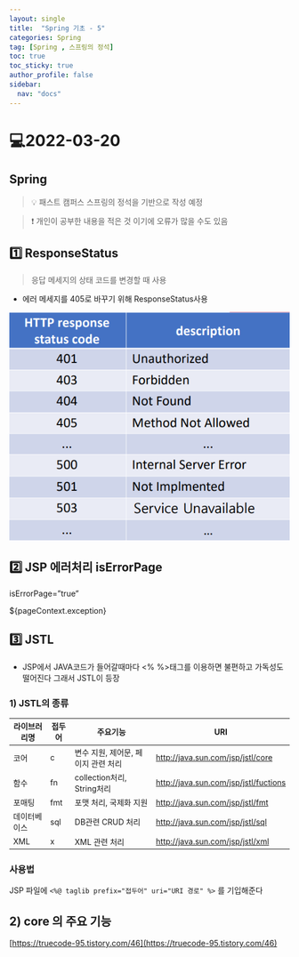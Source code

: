 ```yaml
---
layout: single
title:  "Spring 기초 - 5"
categories: Spring
tag: [Spring , 스프링의 정석]
toc: true
toc_sticky: true
author_profile: false
sidebar:
  nav: "docs"
---
```


# 💻2022-03-20

## Spring

<!--Quote-->
> 💡 패스트 캠퍼스 스프링의 정석을 기반으로 작성 예정

> ❗ 개인이 공부한 내용을 적은 것 이기에 오류가 많을 수도 있음


## 1️⃣ ResponseStatus

> 응답 메세지의 상태 코드를 변경할 때 사용
>

<script src="https://gist.github.com/kimyeong96/1ed72a868cdcdd7c8e3b348583d11647.js"></script>

- 에러 메세지를 405로 바꾸기 위해 ResponseStatus사용

![1.png](/assets/images/posts/2022-03-20/1.png)

## 2️⃣ JSP 에러처리 isErrorPage

isErrorPage=”true”

${pageContext.exception}


## 3️⃣ JSTL

- JSP에서 JAVA코드가 들어갈때마다 <% %>태그를 이용하면 불편하고 가독성도 떨어진다 그래서 JSTL이 등장

### 1) JSTL의 종류

| 라이브러리명 | 접두어 | 주요기능 | URI |
| --- | --- | --- | --- |
| 코어 | c | 변수 지원, 제어문, 페이지 관련 처리 | http://java.sun.com/jsp/jstl/core |
| 함수 | fn | collection처리, String처리 | http://java.sun.com/jsp/jstl/fuctions |
| 포매팅 | fmt | 포맷 처리, 국제화 지원 | http://java.sun.com/jsp/jstl/fmt |
| 데이터베이스 | sql | DB관련 CRUD 처리 | http://java.sun.com/jsp/jstl/sql |
| XML | x | XML 관련 처리 | http://java.sun.com/jsp/jstl/xml |

### 사용법

JSP 파일에 `<%@ taglib prefix="접두어" uri="URI 경로" %>` 를 기입해준다

## 2) core 의 주요 기능

[https://truecode-95.tistory.com/46](https://truecode-95.tistory.com/46)